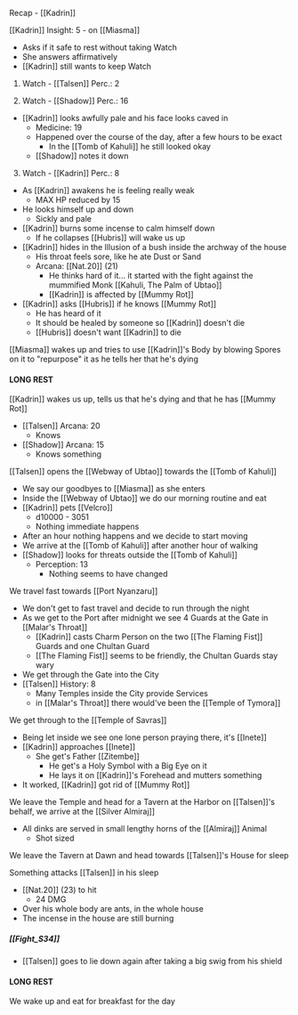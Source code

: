 Recap - [[Kadrin]]

[[Kadrin]] Insight: 5 - on [[Miasma]]
- Asks if it safe to rest without taking Watch
- She answers affirmatively
- [[Kadrin]] still wants to keep Watch

1. Watch - [[Talsen]]
Perc.: 2

2. Watch - [[Shadow]]
Perc.: 16
- [[Kadrin]] looks awfully pale and his face looks caved in
	- Medicine: 19
	- Happened over the course of the day, after a few hours to be exact
		- In the [[Tomb of Kahuli]] he still looked okay
	- [[Shadow]] notes it down
3. Watch - [[Kadrin]]
Perc.: 8
- As [[Kadrin]] awakens he is feeling really weak
	- MAX HP reduced by 15
- He looks himself up and down
	- Sickly and pale
- [[Kadrin]] burns some incense to calm himself down
	- If he collapses [[Hubris]] will wake us up
- [[Kadrin]] hides in the Illusion of a bush inside the archway of the house
	- His throat feels sore, like he ate Dust or Sand
	- Arcana: [[Nat.20]] (21)
		- He thinks hard of it... it started with the fight against the mummified Monk [[Kahuli, The Palm of Ubtao]]
		- [[Kadrin]] is affected by [[Mummy Rot]]
- [[Kadrin]] asks [[Hubris]] if he knows [[Mummy Rot]]
	- He has heard of it
	- It should be healed by someone so [[Kadrin]] doesn't die
	- [[Hubris]] doesn't want [[Kadrin]] to die

[[Miasma]] wakes up and tries to use [[Kadrin]]'s Body by blowing Spores on it to "repurpose" it as he tells her that he's dying

#### LONG REST

[[Kadrin]] wakes us up, tells us that he's dying and that he has [[Mummy Rot]]
- [[Talsen]] Arcana: 20
	- Knows
- [[Shadow]] Arcana: 15
	- Knows something

[[Talsen]] opens the [[Webway of Ubtao]] towards the [[Tomb of Kahuli]]
- We say our goodbyes to [[Miasma]] as she enters
- Inside the [[Webway of Ubtao]] we do our morning routine and eat
- [[Kadrin]] pets [[Velcro]]
	- d10000 - 3051
	- Nothing immediate happens
- After an hour nothing happens and we decide to start moving
- We arrive at the [[Tomb of Kahuli]] after another hour of walking
- [[Shadow]] looks for threats outside the [[Tomb of Kahuli]]
	- Perception: 13
		- Nothing seems to have changed

We travel fast towards [[Port Nyanzaru]]
- We don't get to fast travel and decide to run through the night
- As we get to the Port after midnight we see 4 Guards at the Gate in [[Malar's Throat]]
	- [[Kadrin]] casts Charm Person on the two [[The Flaming Fist]] Guards and one Chultan Guard
	- [[The Flaming Fist]] seems to be friendly, the Chultan Guards stay wary
- We get through the Gate into the City
- [[Talsen]] History: 8
	- Many Temples inside the City provide Services
	- in [[Malar's Throat]] there would've been the [[Temple of Tymora]]

We get through to the [[Temple of Savras]]
- Being let inside we see one lone person praying there, it's [[Inete]]
- [[Kadrin]] approaches [[Inete]]
	- She get's Father [[Zitembe]]
		- He get's a Holy Symbol with a Big Eye on it
		- He lays it on [[Kadrin]]'s Forehead and mutters something
- It worked, [[Kadrin]] got rid of [[Mummy Rot]]

We leave the Temple and head for a Tavern at the Harbor on [[Talsen]]'s behalf, we arrive at the [[Silver Almiraj]]
- All dinks are served in small lengthy horns of the [[Almiraj]] Animal
	- Shot sized

We leave the Tavern at Dawn and head towards [[Talsen]]'s House for sleep

Something attacks [[Talsen]] in his sleep
- [[Nat.20]] (23) to hit
	- 24 DMG
- Over his whole body are ants, in the whole house
- The incense in the house are still burning

##### [[Fight_S34]]

- [[Talsen]] goes to lie down again after taking a big swig from his shield

#### LONG REST
We wake up and eat for breakfast for the day